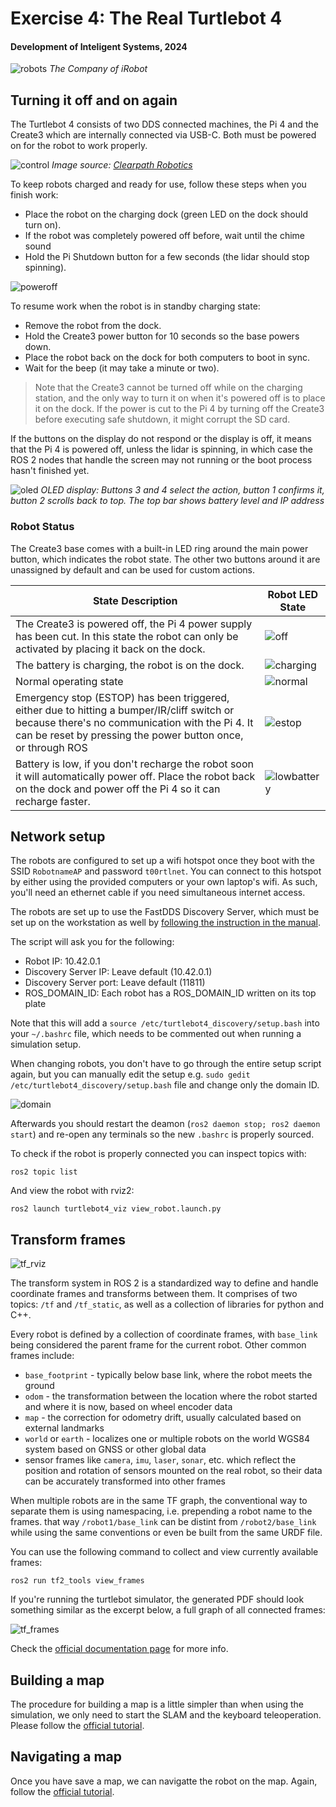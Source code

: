 # Exercise 4: The Real Turtlebot 4

#### Development of Inteligent Systems, 2024

![robots](figs/robots.png)
*The Company of iRobot*

## Turning it off and on again

The Turtlebot 4 consists of two DDS connected machines, the Pi 4 and the Create3 which are internally connected via USB-C. Both must be powered on for the robot to work properly.

![control](figs/control.png)
*Image source: [Clearpath Robotics](https://turtlebot.github.io/turtlebot4-user-manual/mechanical/turtlebot4.html#removing-the-pcba)*

To keep robots charged and ready for use, follow these steps when you finish work:
- Place the robot on the charging dock (green LED on the dock should turn on).
- If the robot was completely powered off before, wait until the chime sound
- Hold the Pi Shutdown button for a few seconds (the lidar should stop spinning).

![poweroff](figs/poweroff.png)

To resume work when the robot is in standby charging state:
- Remove the robot from the dock.
- Hold the Create3 power button for 10 seconds so the base powers down.
- Place the robot back on the dock for both computers to boot in sync.
- Wait for the beep (it may take a minute or two).

> Note that the Create3 cannot be turned off while on the charging station, and the only way to turn it on when it's powered off is to place it on the dock. If the power is cut to the Pi 4 by turning off the Create3 before executing safe shutdown, it might corrupt the SD card.

If the buttons on the display do not respond or the display is off, it means that the Pi 4 is powered off, unless the lidar is spinning, in which case the ROS 2 nodes that handle the screen may not running or the boot process hasn't finished yet.

![oled](figs/oled.png)
*OLED display: Buttons 3 and 4 select the action, button 1 confirms it, button 2 scrolls back to top. The top bar shows battery level and IP address*

### Robot Status

The Create3 base comes with a built-in LED ring around the main power button, which indicates the robot state. The other two buttons around it are unassigned by default and can be used for custom actions.

| State Description | Robot LED State |
|------|-------|
| The Create3 is powered off, the Pi 4 power supply has been cut. In this state the robot can only be activated by placing it back on the dock. | ![off](figs/off.png) |
| The battery is charging, the robot is on the dock. | ![charging](figs/charging.png) |
| Normal operating state | ![normal](figs/normal.png) |
| Emergency stop (ESTOP) has been triggered, either due to hitting a bumper/IR/cliff switch or because there's no communication with the Pi 4. It can be reset by pressing the power button once, or through ROS | ![estop](figs/estop.png) |
| Battery is low, if you don't recharge the robot soon it will automatically power off. Place the robot back on the dock and power off the Pi 4 so it can recharge faster. | ![lowbattery](figs/lowbattery.png) |

## Network setup

The robots are configured to set up a wifi hotspot once they boot with the SSID `RobotnameAP` and password `t00rtlnet`. You can connect to this hotspot by either using the provided computers or your own laptop's wifi. As such, you'll need an ethernet cable if you need simultaneous internet access.

The robots are set up to use the FastDDS Discovery Server, which must be set up on the workstation as well by [following the instruction in the manual](https://turtlebot.github.io/turtlebot4-user-manual/setup/discovery_server.html#user-pc). 

The script will ask you for the following:
- Robot IP: 10.42.0.1
- Discovery Server IP: Leave default (10.42.0.1)
- Discovery Server port: Leave default (11811)
- ROS_DOMAIN_ID: Each robot has a ROS_DOMAIN_ID written on its top plate

Note that this will add a `source /etc/turtlebot4_discovery/setup.bash` into your `~/.bashrc` file, which needs to be commented out when running a simulation setup.

When changing robots, you don't have to go through the entire setup script again, but you can manually edit the setup e.g. `sudo gedit /etc/turtlebot4_discovery/setup.bash` file and change only the domain ID.

![domain](figs/domain.png)

Afterwards you should restart the deamon (`ros2 daemon stop; ros2 daemon start`) and re-open any terminals so the new `.bashrc` is properly sourced.

To check if the robot is properly connected you can inspect topics with:

    ros2 topic list

And view the robot with rviz2:

    ros2 launch turtlebot4_viz view_robot.launch.py

## Transform frames


![tf_rviz](figs/tf_rviz.png)

The transform system in ROS 2 is a standardized way to define and handle coordinate frames and transforms between them. It comprises of two topics: `/tf` and `/tf_static`, as well as a collection of libraries for python and C++.

Every robot is defined by a collection of coordinate frames, with `base_link` being considered the parent frame for the current robot. Other common frames include:

- `base_footprint` - typically below base link, where the robot meets the ground
- `odom` - the transformation between the location where the robot started and where it is now, based on wheel encoder data
- `map` - the correction for odometry drift, usually calculated based on external landmarks
- `world` or `earth` - localizes one or multiple robots on the world WGS84 system based on GNSS or other global data
- sensor frames like `camera`, `imu`, `laser`, `sonar`, etc. which reflect the position and rotation of sensors mounted on the real robot, so their data can be accurately transformed into other frames

When multiple robots are in the same TF graph, the conventional way to separate them is using namespacing, i.e. prepending a robot name to the frames. that way `/robot1/base_link` can be distint from `/robot2/base_link` while using the same conventions or even be built from the same URDF file.

You can use the following command to collect and view currently available frames:

    ros2 run tf2_tools view_frames

If you're running the turtlebot simulator, the generated PDF should look something similar as the excerpt below, a full graph of all connected frames:

![tf_frames](figs/tf_frames.png)

Check the [official documentation page](https://docs.ros.org/en/humble/Tutorials/Intermediate/Tf2/Introduction-To-Tf2.html) for more info.

## Building a map

The procedure for building a map is a little simpler than when using the simulation, we only need to start the SLAM and the keyboard teleoperation. Please follow the [official tutorial](https://turtlebot.github.io/turtlebot4-user-manual/tutorials/generate_map.html).


## Navigating a map

Once you have save a map, we can navigatte the robot on the map. Again, follow the [official tutorial](https://turtlebot.github.io/turtlebot4-user-manual/tutorials/navigation.html).
